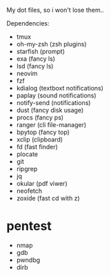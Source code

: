 My dot files, so i won't lose them..

Dependencies:

* tmux
* oh-my-zsh (zsh plugins)
* starfish (prompt)
* exa (fancy ls)
* lsd (fancy ls)
* neovim
* fzf
* kdialog (textboxt notifications)
* paplay  (sound notifications)
* notify-send (notifications)
* dust (fancy disk usage)
* procs (fancy ps)
* ranger (cli file-manager)
* bpytop (fancy top)
* xclip (clipboard)
* fd (fast finder)
* plocate
* git
* ripgrep
* jq
* okular (pdf viwer)
* neofetch
* zoxide (fast cd with z)


# pentest

* nmap
* gdb
* pwndbg
* dirb
